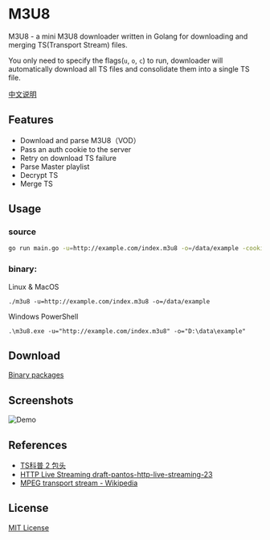 # M3U8

M3U8 - a mini M3U8 downloader written in Golang for downloading and merging TS(Transport Stream) files.

You only need to specify the flags(`u`, `o`, `c`) to run, downloader will automatically download all TS files and consolidate them into a single TS file.

[中文说明](README_zh-CN.md)

## Features

- Download and parse M3U8（VOD）
- Pass an auth cookie to the server
- Retry on download TS failure
- Parse Master playlist
- Decrypt TS
- Merge TS

## Usage

### source

```bash
go run main.go -u=http://example.com/index.m3u8 -o=/data/example -cookie="CloudFront-Policy=...; CloudFront-Signature=...; CloudFront-Key-Pair-Id=..."
```

### binary:

Linux & MacOS

```
./m3u8 -u=http://example.com/index.m3u8 -o=/data/example
```

Windows PowerShell

```
.\m3u8.exe -u="http://example.com/index.m3u8" -o="D:\data\example"
```

## Download

[Binary packages](https://github.com/oopsguy/m3u8/releases)

## Screenshots

![Demo](./screenshots/demo.gif)

## References

- [TS科普 2 包头](https://blog.csdn.net/cabbage2008/article/details/49281729)
- [HTTP Live Streaming draft-pantos-http-live-streaming-23](https://tools.ietf.org/html/draft-pantos-http-live-streaming-23#section-4.3.4.2)
- [MPEG transport stream - Wikipedia](https://en.wikipedia.org/wiki/MPEG_transport_stream)


## License

[MIT License](./LICENSE)